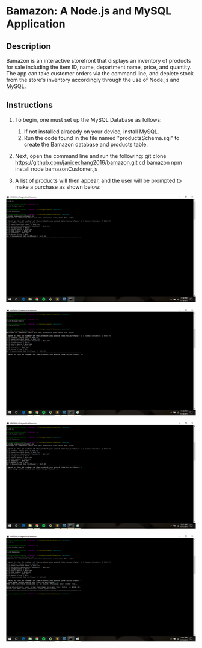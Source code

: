 <h1>Bamazon: A Node.js and MySQL Application</h1>


<h2>Description</h2>
<p>Bamazon is an interactive storefront that displays an inventory of products for sale including the item ID, name, department name, price, and quantity. The app can take customer orders via the command line, and deplete stock from the store's inventory accordingly through the use of Node.js and MySQL.</p>


<h2>Instructions</h2>

1. To begin, one must set up the MySQL Database as follows:
	1. If not installed alraeady on your device, install MySQL.
	2. Run the code found in the file named "productsSchema.sql" to create the Bamazon database and products table.

2. Next, open the command line and run the following:
	git clone https://github.com/janicechang2016/bamazon.git
	cd bamazon
	npm install
	node bamazonCustomer.js

3. A list of products will then appear, and the user will be prompted to make a purchase as shown below:

![bamazon1](/screenshots/bamazon1.png)

![bamazon2](/screenshots/bamazon2.png)

![bamazon3](/screenshots/bamazon3.png)

![bamazon4](/screenshots/bamazon4.png)